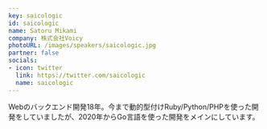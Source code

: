```yaml
---
key: saicologic
id: saicologic
name: Satoru Mikami
company: 株式会社Voicy
photoURL: /images/speakers/saicologic.jpg
partner: false
socials:
- icon: twitter
  link: https://twitter.com/saicologic
  name: saicologic
---
```

Webのバックエンド開発18年。今まで動的型付けRuby/Python/PHPを使った開発をしていましたが、2020年からGo言語を使った開発をメインにしています。
